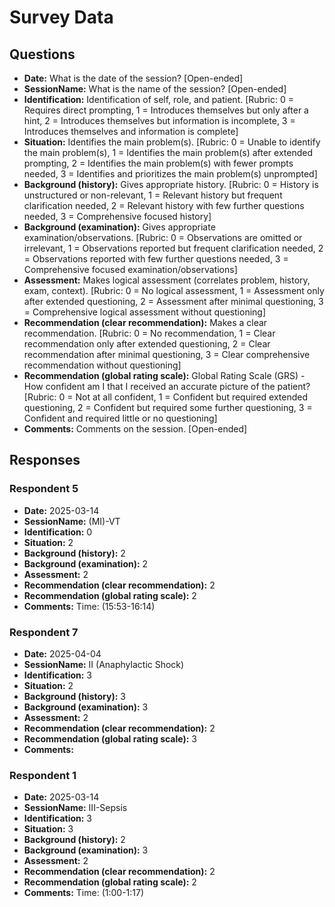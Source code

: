 # Survey Data

## Questions

- **Date:** What is the date of the session? [Open-ended]
- **SessionName:** What is the name of the session? [Open-ended]
- **Identification:** Identification of self, role, and patient. [Rubric: 0 = Requires direct prompting, 1 = Introduces themselves but only after a hint, 2 = Introduces themselves but information is incomplete, 3 = Introduces themselves and information is complete]
- **Situation:** Identifies the main problem(s). [Rubric: 0 = Unable to identify the main problem(s), 1 = Identifies the main problem(s) after extended prompting, 2 = Identifies the main problem(s) with fewer prompts needed, 3 = Identifies and prioritizes the main problem(s) unprompted]
- **Background (history):** Gives appropriate history. [Rubric: 0 = History is unstructured or non-relevant, 1 = Relevant history but frequent clarification needed, 2 = Relevant history with few further questions needed, 3 = Comprehensive focused history]
- **Background (examination):** Gives appropriate examination/observations. [Rubric: 0 = Observations are omitted or irrelevant, 1 = Observations reported but frequent clarification needed, 2 = Observations reported with few further questions needed, 3 = Comprehensive focused examination/observations]
- **Assessment:** Makes logical assessment (correlates problem, history, exam, context). [Rubric: 0 = No logical assessment, 1 = Assessment only after extended questioning, 2 = Assessment after minimal questioning, 3 = Comprehensive logical assessment without questioning]
- **Recommendation (clear recommendation):** Makes a clear recommendation. [Rubric: 0 = No recommendation, 1 = Clear recommendation only after extended questioning, 2 = Clear recommendation after minimal questioning, 3 = Clear comprehensive recommendation without questioning]
- **Recommendation (global rating scale):** Global Rating Scale (GRS) - How confident am I that I received an accurate picture of the patient? [Rubric: 0 = Not at all confident, 1 = Confident but required extended questioning, 2 = Confident but required some further questioning, 3 = Confident and required little or no questioning]
- **Comments:** Comments on the session. [Open-ended]

## Responses

### Respondent 5

- **Date:** 2025-03-14
- **SessionName:** (MI)-VT
- **Identification:** 0
- **Situation:** 2
- **Background (history):** 2
- **Background (examination):** 2
- **Assessment:** 2
- **Recommendation (clear recommendation):** 2
- **Recommendation (global rating scale):** 2
- **Comments:** Time: (15:53-16:14)

### Respondent 7

- **Date:** 2025-04-04
- **SessionName:** II (Anaphylactic Shock)
- **Identification:** 3
- **Situation:** 2
- **Background (history):** 3
- **Background (examination):** 3
- **Assessment:** 2
- **Recommendation (clear recommendation):** 2
- **Recommendation (global rating scale):** 3
- **Comments:** 

### Respondent 1

- **Date:** 2025-03-14
- **SessionName:** III-Sepsis
- **Identification:** 3
- **Situation:** 3
- **Background (history):** 2
- **Background (examination):** 3
- **Assessment:** 2
- **Recommendation (clear recommendation):** 2
- **Recommendation (global rating scale):** 2
- **Comments:** Time: (1:00-1:17)
